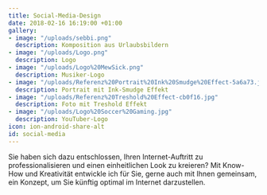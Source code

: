 ```yaml
---
title: Social-Media-Design
date: 2018-02-16 16:19:00 +01:00
gallery:
- image: "/uploads/sebbi.png"
  description: Komposition aus Urlaubsbildern
- image: "/uploads/Logo.png"
  description: Logo
- image: "/uploads/Logo%20MewSick.png"
  description: Musiker-Logo
- image: "/uploads/Referenz%20Portrait%20Ink%20Smudge%20Effect-5a6a73.jpg"
  description: Portrait mit Ink-Smudge Effekt
- image: "/uploads/Referenz%20Treshold%20Effect-cb0f16.jpg"
  description: Foto mit Treshold Effekt
- image: "/uploads/Logo%20Soccer%20Gaming.jpg"
  description: YouTuber-Logo
icon: ion-android-share-alt
id: social-media
---
```


Sie haben sich dazu entschlossen, Ihren Internet-Auftritt zu professionalisieren und einen einheitlichen Look zu kreieren? Mit Know-How und Kreativität entwickle ich für Sie, gerne auch mit Ihnen gemeinsam, ein Konzept, um Sie künftig optimal im Internet darzustellen.
